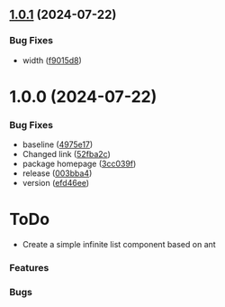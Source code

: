 ## [1.0.1](https://github.com/sjhoeksma/lowcoder-comp-infinite-list/compare/v1.0.0...v1.0.1) (2024-07-22)


### Bug Fixes

* width ([f9015d8](https://github.com/sjhoeksma/lowcoder-comp-infinite-list/commit/f9015d87a192f9b4adf7b33708f23e02a484e4a6))

# 1.0.0 (2024-07-22)


### Bug Fixes

* baseline ([4975e17](https://github.com/sjhoeksma/lowcoder-comp-infinite-list/commit/4975e17ea18246019486db7ce766305ef3536b16))
* Changed link ([52fba2c](https://github.com/sjhoeksma/lowcoder-comp-infinite-list/commit/52fba2c65cbdf7162168d434be013f991b3e42c3))
* package homepage ([3cc039f](https://github.com/sjhoeksma/lowcoder-comp-infinite-list/commit/3cc039ff135e7c87c3ad776dace9ce493026d808))
* release ([003bba4](https://github.com/sjhoeksma/lowcoder-comp-infinite-list/commit/003bba4fd1e8b17e37ff34bf261d446d0c620666))
* version ([efd46ee](https://github.com/sjhoeksma/lowcoder-comp-infinite-list/commit/efd46eebe5d7aec08ea2af3d888dbfeb17743e56))

# ToDo
* Create a simple infinite list component based on ant

### Features

### Bugs
